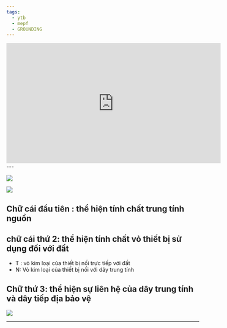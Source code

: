```yaml
---
tags:
  - ytb
  - mepf
  - GROUNDING
---
```


<iframe width="560" height="315" src="https://www.youtube.com/embed/ifeJ6mjAsrU?si=RoL09f6H4k2Euoyp" title="YouTube video player" frameborder="0" allow="accelerometer; autoplay; clipboard-write; encrypted-media; gyroscope; picture-in-picture; web-share" referrerpolicy="strict-origin-when-cross-origin" allowfullscreen></iframe>
---

![](https://res.cloudinary.com/dcqf82eor/image/upload/f_auto/v1749464502/vufwp7qxlmpfvfad7ppn.png)

![](https://res.cloudinary.com/dcqf82eor/image/upload/f_auto/v1749464536/zfetm1wesdvvpiyimfca.png)

## Chữ cái đầu tiên : thể hiện tính chất trung tính nguồn
## chữ cái thứ 2: thể hiện tính chất vỏ thiết bị sử dụng đối với đất
- T : vỏ kim loại của thiết bị nối trực tiếp với đất
- N: Vỏ kim loại của thiết bị nối với dây trung tính
## Chữ thứ 3: thể hiện sự liên hệ của dây trung tính và dây tiếp địa bảo vệ

![](https://res.cloudinary.com/dcqf82eor/image/upload/f_auto/v1749464992/mmw7zrekuhfzk0eqen1m.png)




---

